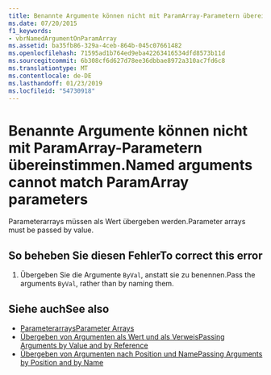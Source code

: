 ```yaml
---
title: Benannte Argumente können nicht mit ParamArray-Parametern übereinstimmen.
ms.date: 07/20/2015
f1_keywords:
- vbrNamedArgumentOnParamArray
ms.assetid: ba35fb86-329a-4ceb-864b-045c07661482
ms.openlocfilehash: 71595ad1b764ed9eba42263416534dfd8573b11d
ms.sourcegitcommit: 6b308cf6d627d78ee36dbbae8972a310ac7fd6c8
ms.translationtype: MT
ms.contentlocale: de-DE
ms.lasthandoff: 01/23/2019
ms.locfileid: "54730918"
---
```

# <a name="named-arguments-cannot-match-paramarray-parameters"></a><span data-ttu-id="11c04-102">Benannte Argumente können nicht mit ParamArray-Parametern übereinstimmen.</span><span class="sxs-lookup"><span data-stu-id="11c04-102">Named arguments cannot match ParamArray parameters</span></span>
<span data-ttu-id="11c04-103">Parameterarrays müssen als Wert übergeben werden.</span><span class="sxs-lookup"><span data-stu-id="11c04-103">Parameter arrays must be passed by value.</span></span>  
  
## <a name="to-correct-this-error"></a><span data-ttu-id="11c04-104">So beheben Sie diesen Fehler</span><span class="sxs-lookup"><span data-stu-id="11c04-104">To correct this error</span></span>  
  
1.  <span data-ttu-id="11c04-105">Übergeben Sie die Argumente `ByVal`, anstatt sie zu benennen.</span><span class="sxs-lookup"><span data-stu-id="11c04-105">Pass the arguments `ByVal`, rather than by naming them.</span></span>  
  
## <a name="see-also"></a><span data-ttu-id="11c04-106">Siehe auch</span><span class="sxs-lookup"><span data-stu-id="11c04-106">See also</span></span>
- [<span data-ttu-id="11c04-107">Parameterarrays</span><span class="sxs-lookup"><span data-stu-id="11c04-107">Parameter Arrays</span></span>](../../visual-basic/programming-guide/language-features/procedures/parameter-arrays.md)
- [<span data-ttu-id="11c04-108">Übergeben von Argumenten als Wert und als Verweis</span><span class="sxs-lookup"><span data-stu-id="11c04-108">Passing Arguments by Value and by Reference</span></span>](../../visual-basic/programming-guide/language-features/procedures/passing-arguments-by-value-and-by-reference.md)
- [<span data-ttu-id="11c04-109">Übergeben von Argumenten nach Position und Name</span><span class="sxs-lookup"><span data-stu-id="11c04-109">Passing Arguments by Position and by Name</span></span>](../../visual-basic/programming-guide/language-features/procedures/passing-arguments-by-position-and-by-name.md)
